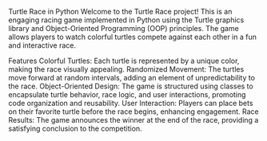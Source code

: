 Turtle Race in Python
Welcome to the Turtle Race project! This is an engaging racing game implemented in Python using the Turtle graphics library and Object-Oriented Programming (OOP) principles. The game allows players to watch colorful turtles compete against each other in a fun and interactive race.

Features
Colorful Turtles: Each turtle is represented by a unique color, making the race visually appealing.
Randomized Movement: The turtles move forward at random intervals, adding an element of unpredictability to the race.
Object-Oriented Design: The game is structured using classes to encapsulate turtle behavior, race logic, and user interactions, promoting code organization and reusability.
User Interaction: Players can place bets on their favorite turtle before the race begins, enhancing engagement.
Race Results: The game announces the winner at the end of the race, providing a satisfying conclusion to the competition.
